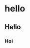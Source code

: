 <!DOCTYPE html>
<html>
  <head>
    <title>Ctrl.Create</title>
  </head>
  <body> 
    <h1>hello</h1>
    <h2>Hello</h2>
    <h3>Hoi</h3>
  </body>
</html>
